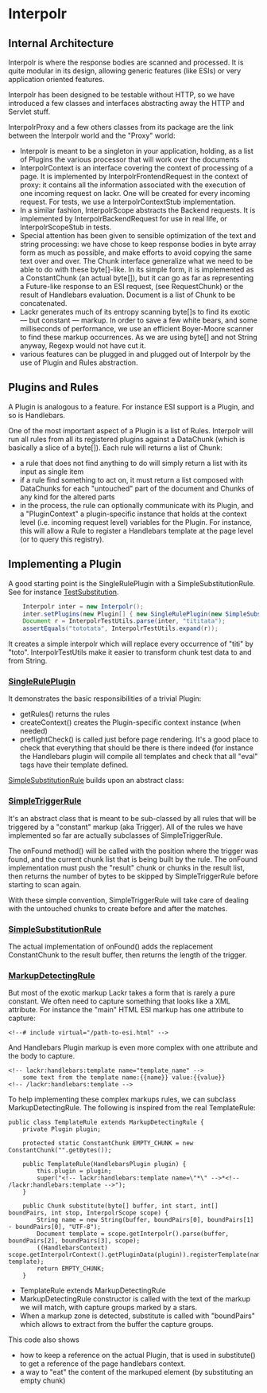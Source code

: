 Interpolr
=========

Internal Architecture
---------------------

Interpolr is where the response bodies are scanned and processed. It is quite modular in its design, allowing
generic features (like ESIs) or very application oriented features.

Interpolr has been designed to be testable without HTTP, so we have introduced a few classes and interfaces
abstracting away the HTTP and Servlet stuff.

InterpolrProxy and a few others classes from its package are the link between the Interpolr world and the
"Proxy" world:

- Interpolr is meant to be a singleton in your application, holding, as a list of Plugins the various processor
  that will work over the documents
- InterpolrContext is an interface covering the context of processing of a page. It is implemented by
  InterpolrFrontendRequest in the context of proxy: it contains all the information associated with the execution
  of one incoming request on lackr. One will be created for every incoming request.
  For tests, we use a InterpolrContextStub implementation.
- In a similar fashion, InterpolrScope abstracts the Backend requests. It is implemented by InterpolrBackendRequest
  for use in real life, or InterpolrScopeStub in tests.
- Special attention has been given to sensible optimization of the text and string processing: we have chose to keep
  response bodies in byte array form as much as possible, and make efforts to avoid copying the same text over and
  over. The Chunk interface generalize what we need to be able to do with these byte[]-like. In its simple form, it is 
  implemented as a ConstantChunk (an actual byte[]), but it can go as far as representing a Future-like response to
  an ESI request, (see RequestChunk) or the result of Handlebars evaluation. Document is a list of Chunk to be 
  concatenated.
- Lackr generates much of its entropy scanning byte[]s to find its exotic — but constant — markup. In order to save
  a few white bears, and some milliseconds of performance, we use an efficient Boyer-Moore scanner to find these
  markup occurrences. As we are using byte[] and not String anyway, Regexp would not have cut it.
- various features can be plugged in and plugged out of Interpolr by the use of Plugin and Rules abstraction.

Plugins and Rules
-----------------

A Plugin is analogous to a feature. For instance ESI support is a Plugin, and so is Handlebars.

One of the most important aspect of a Plugin is a list of Rules. Interpolr will run all rules from all
its registered plugins against a DataChunk (which is basically a slice of a byte[]). Each rule will returns
a list of Chunk:
- a rule that does not find anything to do will simply return a list with its input as single item
- if a rule find something to act on, it must return a list composed with DataChunks for each "untouched" part
  of the document and Chunks of any kind for the altered parts
- in the process, the rule can optionally communicate with its Plugin, and a "PluginContext" a plugin-specific
  instance that holds at the context level (i.e. incoming request level) variables for the Plugin.
  For instance, this will allow a Rule to register a Handlebars template at the page level (or to query this registry).

Implementing a Plugin
---------------------

A good starting point is the SingleRulePlugin with a SimpleSubstitutionRule. See for instance
[TestSubstitution](/src/test/java/com/fotonauts/lackr/TestSimpleSubstitution.java).

```java
    Interpolr inter = new Interpolr();
    inter.setPlugins(new Plugin[] { new SingleRulePlugin(new SimpleSubstitutionRule("titi", "toto")) });
    Document r = InterpolrTestUtils.parse(inter, "tititata");
    assertEquals("tototata", InterpolrTestUtils.expand(r));
```

It creates a simple interpolr which will replace every occurrence of "titi" by "toto". InterpolrTestUtils make
it easier to transform chunk test data to and from String.

### [SingleRulePlugin](/src/main/java/com/fotonauts/lackr/interpolr/plugins/SingleRulePlugin.java)

It demonstrates the basic responsibilities of a trivial Plugin:
- getRules() returns the rules
- createContext() creates the Plugin-specific context instance (when needed)
- preflightCheck() is called just before page rendering. It's a good place to check that everything that should
  be there is there indeed (for instance the Handlebars plugin will compile all templates and check that all "eval"
  tags have their template defined.

[SimpleSubstitutionRule](/src/main/java/com/fotonauts/lackr/interpolr/plugins/SimpleSubstitutionRule.java) builds
upon an abstract class:

### [SimpleTriggerRule](/src/main/java/com/fotonauts/lackr/interpolr/plugins/SimpleTriggerRule.java) 

It's an abstract class that is meant to be sub-classed by all rules that will be triggered by a "constant" markup
(aka Trigger). All of the rules we have implemented so far are actually subclasses of SimpleTriggerRule.

The onFound method() will be called with the position where the trigger was found, and the current chunk list that
is being built by the rule. The onFound implementation must push the "result" chunk or chunks in the result list,
then returns the number of bytes to be skipped by SimpleTriggerRule before starting to scan again.

With these simple convention, SimpleTriggerRule will take care of dealing with the untouched chunks to create
before and after the matches.

### [SimpleSubstitutionRule](/src/main/java/com/fotonauts/lackr/interpolr/plugins/SimpleSubstitutionRule.java)

The actual implementation of onFound() adds the replacement ConstantChunk to the result buffer, then returns
the length of the trigger.

### [MarkupDetectingRule](/src/main/java/com/fotonauts/lackr/interpolr/plugins/MarkupDetectingRule.java)

But most of the exotic markup Lackr takes a form that is rarely a pure constant. We often need to capture something
that looks like a XML attribute. For instance the "main" HTML ESI markup has one attribute to capture:

```
<!--# include virtual="/path-to-esi.html" -->
```

And Handlebars Plugin markup is even more complex with one attribute and the body to capture.

```
<!-- lackr:handlebars:template name="template_name" -->
    some text from the template name:{{name}} value:{{value}}
<!-- /lackr:handlebars:template -->
```

To help implementing these complex markups rules, we can subclass MarkupDetectingRule. The following is inspired from
the real TemplateRule:

```
public class TemplateRule extends MarkupDetectingRule {
    private Plugin plugin;

    protected static ConstantChunk EMPTY_CHUNK = new ConstantChunk("".getBytes());

    public TemplateRule(HandlebarsPlugin plugin) {
        this.plugin = plugin;
        super("<!-- lackr:handlebars:template name=\"*\" -->*<!-- /lackr:handlebars:template -->");
    }

    public Chunk substitute(byte[] buffer, int start, int[] boundPairs, int stop, InterpolrScope scope) {
        String name = new String(buffer, boundPairs[0], boundPairs[1] - boundPairs[0], "UTF-8");
        Document template = scope.getInterpolr().parse(buffer, boundPairs[2], boundPairs[3], scope);
        ((HandlebarsContext) scope.getInterpolrContext().getPluginData(plugin)).registerTemplate(name, template);
        return EMPTY_CHUNK;
    }
```

- TemplateRule extends MarkupDetectingRule
- MarkupDetectingRule constructor is called with the text of the markup we will match, with capture groups marked by a
  stars.
- When a markup zone is detected, substitute is called with "boundPairs" which allows to extract from the buffer the
  capture groups.

This code also shows 
- how to keep a reference on the actual Plugin, that is used in substitute() to get a reference of
the page handlebars context.
- a way to "eat" the content of the markuped element (by substituting an empty chunk)

